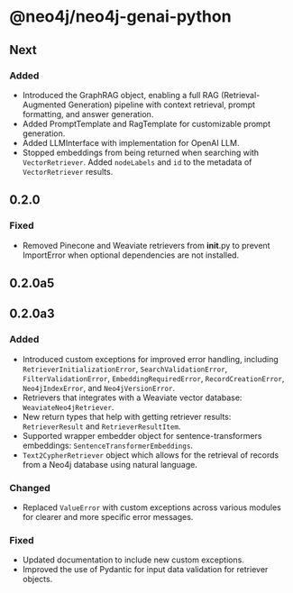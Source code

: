 # @neo4j/neo4j-genai-python

## Next

### Added

- Introduced the GraphRAG object, enabling a full RAG (Retrieval-Augmented Generation) pipeline with context retrieval, prompt formatting, and answer generation.
- Added PromptTemplate and RagTemplate for customizable prompt generation.
- Added LLMInterface with implementation for OpenAI LLM.
- Stopped embeddings from being returned when searching with `VectorRetriever`. Added `nodeLabels` and `id` to the metadata of `VectorRetriever` results.

## 0.2.0

### Fixed

-   Removed Pinecone and Weaviate retrievers from **init**.py to prevent ImportError when optional dependencies are not installed.

## 0.2.0a5

## 0.2.0a3

### Added

-   Introduced custom exceptions for improved error handling, including `RetrieverInitializationError`, `SearchValidationError`, `FilterValidationError`, `EmbeddingRequiredError`, `RecordCreationError`, `Neo4jIndexError`, and `Neo4jVersionError`.
-   Retrievers that integrates with a Weaviate vector database: `WeaviateNeo4jRetriever`.
-   New return types that help with getting retriever results: `RetrieverResult` and `RetrieverResultItem`.
-   Supported wrapper embedder object for sentence-transformers embeddings: `SentenceTransformerEmbeddings`.
-   `Text2CypherRetriever` object which allows for the retrieval of records from a Neo4j database using natural language.

### Changed

-   Replaced `ValueError` with custom exceptions across various modules for clearer and more specific error messages.

### Fixed

-   Updated documentation to include new custom exceptions.
-   Improved the use of Pydantic for input data validation for retriever objects.

